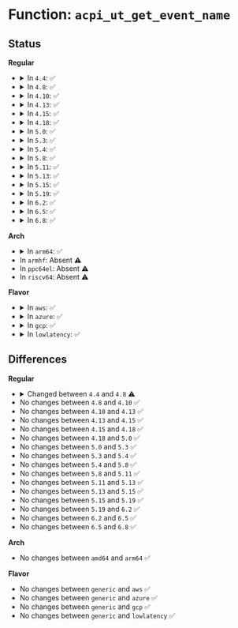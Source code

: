 # Function: <code>acpi_ut_get_event_name</code>

## Status
<b>Regular</b>
<ul>
<li>
<details>
<summary>In <code>4.4</code>: ✅</summary>

```c
char *acpi_ut_get_event_name(u32 event_id);
```

**Collision:** Unique Global

**Inline:** No

**Transformation:** False

**Instances:**

```
In drivers/acpi/acpica/utdecode.c (ffffffff814a70e8)
Location: drivers/acpi/acpica/utdecode.c:155
Inline: False
Direct callers:
  - drivers/acpi/acpica/evevent.c:acpi_ev_fixed_event_detect
```
**Symbols:**

```
ffffffff814a70e8-ffffffff814a7109: acpi_ut_get_event_name (STB_GLOBAL)
```
</details>
</li>
<li>
<details>
<summary>In <code>4.8</code>: ✅</summary>

```c
const char *acpi_ut_get_event_name(u32 event_id);
```

**Collision:** Unique Global

**Inline:** No

**Transformation:** False

**Instances:**

```
In drivers/acpi/acpica/utdecode.c (ffffffff814f646b)
Location: drivers/acpi/acpica/utdecode.c:155
Inline: False
Direct callers:
  - drivers/acpi/acpica/evevent.c:acpi_ev_fixed_event_detect
```
**Symbols:**

```
ffffffff814f646b-ffffffff814f648c: acpi_ut_get_event_name (STB_GLOBAL)
```
</details>
</li>
<li>
<details>
<summary>In <code>4.10</code>: ✅</summary>

```c
const char *acpi_ut_get_event_name(u32 event_id);
```

**Collision:** Unique Global

**Inline:** No

**Transformation:** False

**Instances:**

```
In drivers/acpi/acpica/utdecode.c (ffffffff8151902e)
Location: drivers/acpi/acpica/utdecode.c:156
Inline: False
Direct callers:
  - drivers/acpi/acpica/evevent.c:acpi_ev_fixed_event_detect
```
**Symbols:**

```
ffffffff8151902e-ffffffff8151904f: acpi_ut_get_event_name (STB_GLOBAL)
```
</details>
</li>
<li>
<details>
<summary>In <code>4.13</code>: ✅</summary>

```c
const char *acpi_ut_get_event_name(u32 event_id);
```

**Collision:** Unique Global

**Inline:** No

**Transformation:** False

**Instances:**

```
In drivers/acpi/acpica/utdecode.c (ffffffff81529844)
Location: drivers/acpi/acpica/utdecode.c:156
Inline: False
Direct callers:
  - drivers/acpi/acpica/evevent.c:acpi_ev_fixed_event_detect
```
**Symbols:**

```
ffffffff81529844-ffffffff81529865: acpi_ut_get_event_name (STB_GLOBAL)
```
</details>
</li>
<li>
<details>
<summary>In <code>4.15</code>: ✅</summary>

```c
const char *acpi_ut_get_event_name(u32 event_id);
```

**Collision:** Unique Global

**Inline:** No

**Transformation:** False

**Instances:**

```
In drivers/acpi/acpica/utdecode.c (ffffffff8158222f)
Location: drivers/acpi/acpica/utdecode.c:156
Inline: False
Direct callers:
  - drivers/acpi/acpica/evevent.c:acpi_ev_fixed_event_detect
  - drivers/acpi/acpica/dbdisply.c:acpi_db_display_handlers
```
**Symbols:**

```
ffffffff8158222f-ffffffff81582250: acpi_ut_get_event_name (STB_GLOBAL)
```
</details>
</li>
<li>
<details>
<summary>In <code>4.18</code>: ✅</summary>

```c
const char *acpi_ut_get_event_name(u32 event_id);
```

**Collision:** Unique Global

**Inline:** No

**Transformation:** False

**Instances:**

```
In drivers/acpi/acpica/utdecode.c (ffffffff815b93e4)
Location: drivers/acpi/acpica/utdecode.c:122
Inline: False
Direct callers:
  - drivers/acpi/acpica/evevent.c:acpi_ev_fixed_event_detect
  - drivers/acpi/acpica/dbdisply.c:acpi_db_display_handlers
```
**Symbols:**

```
ffffffff815b93e4-ffffffff815b9405: acpi_ut_get_event_name (STB_GLOBAL)
```
</details>
</li>
<li>
<details>
<summary>In <code>5.0</code>: ✅</summary>

```c
const char *acpi_ut_get_event_name(u32 event_id);
```

**Collision:** Unique Global

**Inline:** No

**Transformation:** False

**Instances:**

```
In drivers/acpi/acpica/utdecode.c (ffffffff815d27b5)
Location: drivers/acpi/acpica/utdecode.c:122
Inline: False
Direct callers:
  - drivers/acpi/acpica/evevent.c:acpi_ev_fixed_event_detect
  - drivers/acpi/acpica/dbdisply.c:acpi_db_display_handlers
```
**Symbols:**

```
ffffffff815d27b5-ffffffff815d27d6: acpi_ut_get_event_name (STB_GLOBAL)
```
</details>
</li>
<li>
<details>
<summary>In <code>5.3</code>: ✅</summary>

```c
const char *acpi_ut_get_event_name(u32 event_id);
```

**Collision:** Unique Global

**Inline:** No

**Transformation:** False

**Instances:**

```
In drivers/acpi/acpica/utdecode.c (ffffffff816040b3)
Location: drivers/acpi/acpica/utdecode.c:122
Inline: False
Direct callers:
  - drivers/acpi/acpica/evevent.c:acpi_ev_fixed_event_detect
  - drivers/acpi/acpica/dbdisply.c:acpi_db_display_handlers
```
**Symbols:**

```
ffffffff816040b3-ffffffff816040d4: acpi_ut_get_event_name (STB_GLOBAL)
```
</details>
</li>
<li>
<details>
<summary>In <code>5.4</code>: ✅</summary>

```c
const char *acpi_ut_get_event_name(u32 event_id);
```

**Collision:** Unique Global

**Inline:** No

**Transformation:** False

**Instances:**

```
In drivers/acpi/acpica/utdecode.c (ffffffff8162555d)
Location: drivers/acpi/acpica/utdecode.c:122
Inline: False
Direct callers:
  - drivers/acpi/acpica/evevent.c:acpi_ev_fixed_event_detect
  - drivers/acpi/acpica/dbdisply.c:acpi_db_display_handlers
```
**Symbols:**

```
ffffffff8162555d-ffffffff8162557e: acpi_ut_get_event_name (STB_GLOBAL)
```
</details>
</li>
<li>
<details>
<summary>In <code>5.8</code>: ✅</summary>

```c
const char *acpi_ut_get_event_name(u32 event_id);
```

**Collision:** Unique Global

**Inline:** No

**Transformation:** False

**Instances:**

```
In drivers/acpi/acpica/utdecode.c (ffffffff816d1d03)
Location: drivers/acpi/acpica/utdecode.c:123
Inline: False
Direct callers:
  - drivers/acpi/acpica/evevent.c:acpi_ev_fixed_event_detect
  - drivers/acpi/acpica/evxface.c:acpi_remove_fixed_event_handler
  - drivers/acpi/acpica/evxface.c:acpi_remove_fixed_event_handler
  - drivers/acpi/acpica/evxface.c:acpi_install_fixed_event_handler
  - drivers/acpi/acpica/evxface.c:acpi_install_fixed_event_handler
  - drivers/acpi/acpica/evxfevnt.c:acpi_disable_event
  - drivers/acpi/acpica/evxfevnt.c:acpi_enable_event
  - drivers/acpi/acpica/dbdisply.c:acpi_db_display_handlers
```
**Symbols:**

```
ffffffff816d1d03-ffffffff816d1d24: acpi_ut_get_event_name (STB_GLOBAL)
```
</details>
</li>
<li>
<details>
<summary>In <code>5.11</code>: ✅</summary>

```c
const char *acpi_ut_get_event_name(u32 event_id);
```

**Collision:** Unique Global

**Inline:** No

**Transformation:** False

**Instances:**

```
In drivers/acpi/acpica/utdecode.c (ffffffff816efce1)
Location: drivers/acpi/acpica/utdecode.c:123
Inline: False
Direct callers:
  - drivers/acpi/acpica/evevent.c:acpi_ev_fixed_event_detect
  - drivers/acpi/acpica/evxface.c:acpi_remove_fixed_event_handler
  - drivers/acpi/acpica/evxface.c:acpi_remove_fixed_event_handler
  - drivers/acpi/acpica/evxface.c:acpi_install_fixed_event_handler
  - drivers/acpi/acpica/evxface.c:acpi_install_fixed_event_handler
  - drivers/acpi/acpica/evxfevnt.c:acpi_disable_event
  - drivers/acpi/acpica/evxfevnt.c:acpi_enable_event
  - drivers/acpi/acpica/dbdisply.c:acpi_db_display_handlers
```
**Symbols:**

```
ffffffff816efce1-ffffffff816efd02: acpi_ut_get_event_name (STB_GLOBAL)
```
</details>
</li>
<li>
<details>
<summary>In <code>5.13</code>: ✅</summary>

```c
const char *acpi_ut_get_event_name(u32 event_id);
```

**Collision:** Unique Global

**Inline:** No

**Transformation:** False

**Instances:**

```
In drivers/acpi/acpica/utdecode.c (ffffffff816d1b46)
Location: drivers/acpi/acpica/utdecode.c:123
Inline: False
Direct callers:
  - drivers/acpi/acpica/evevent.c:acpi_ev_fixed_event_detect
  - drivers/acpi/acpica/evxface.c:acpi_remove_fixed_event_handler
  - drivers/acpi/acpica/evxface.c:acpi_remove_fixed_event_handler
  - drivers/acpi/acpica/evxface.c:acpi_install_fixed_event_handler
  - drivers/acpi/acpica/evxface.c:acpi_install_fixed_event_handler
  - drivers/acpi/acpica/evxfevnt.c:acpi_disable_event
  - drivers/acpi/acpica/evxfevnt.c:acpi_enable_event
  - drivers/acpi/acpica/dbdisply.c:acpi_db_display_handlers
```
**Symbols:**

```
ffffffff816d1b46-ffffffff816d1b67: acpi_ut_get_event_name (STB_GLOBAL)
```
</details>
</li>
<li>
<details>
<summary>In <code>5.15</code>: ✅</summary>

```c
const char *acpi_ut_get_event_name(u32 event_id);
```

**Collision:** Unique Global

**Inline:** No

**Transformation:** False

**Instances:**

```
In drivers/acpi/acpica/utdecode.c (ffffffff817492b4)
Location: drivers/acpi/acpica/utdecode.c:123
Inline: False
Direct callers:
  - drivers/acpi/acpica/evevent.c:acpi_ev_fixed_event_detect
  - drivers/acpi/acpica/evxface.c:acpi_remove_fixed_event_handler
  - drivers/acpi/acpica/evxface.c:acpi_remove_fixed_event_handler
  - drivers/acpi/acpica/evxface.c:acpi_install_fixed_event_handler
  - drivers/acpi/acpica/evxface.c:acpi_install_fixed_event_handler
  - drivers/acpi/acpica/evxfevnt.c:acpi_disable_event
  - drivers/acpi/acpica/evxfevnt.c:acpi_enable_event
  - drivers/acpi/acpica/dbdisply.c:acpi_db_display_handlers
```
**Symbols:**

```
ffffffff817492b4-ffffffff817492e9: acpi_ut_get_event_name (STB_GLOBAL)
```
</details>
</li>
<li>
<details>
<summary>In <code>5.19</code>: ✅</summary>

```c
const char *acpi_ut_get_event_name(u32 event_id);
```

**Collision:** Unique Global

**Inline:** No

**Transformation:** False

**Instances:**

```
In drivers/acpi/acpica/utdecode.c (ffffffff8187b5e1)
Location: drivers/acpi/acpica/utdecode.c:123
Inline: False
Direct callers:
  - drivers/acpi/acpica/evevent.c:acpi_ev_fixed_event_detect
  - drivers/acpi/acpica/evxface.c:acpi_remove_fixed_event_handler
  - drivers/acpi/acpica/evxface.c:acpi_remove_fixed_event_handler
  - drivers/acpi/acpica/evxface.c:acpi_install_fixed_event_handler
  - drivers/acpi/acpica/evxface.c:acpi_install_fixed_event_handler
  - drivers/acpi/acpica/evxfevnt.c:acpi_disable_event
  - drivers/acpi/acpica/evxfevnt.c:acpi_enable_event
  - drivers/acpi/acpica/dbdisply.c:acpi_db_display_handlers
```
**Symbols:**

```
ffffffff8187b5e1-ffffffff8187b626: acpi_ut_get_event_name (STB_GLOBAL)
```
</details>
</li>
<li>
<details>
<summary>In <code>6.2</code>: ✅</summary>

```c
const char *acpi_ut_get_event_name(u32 event_id);
```

**Collision:** Unique Global

**Inline:** No

**Transformation:** False

**Instances:**

```
In drivers/acpi/acpica/utdecode.c (ffffffff819be6c0)
Location: drivers/acpi/acpica/utdecode.c:123
Inline: False
Direct callers:
  - drivers/acpi/acpica/evevent.c:acpi_ev_fixed_event_detect
  - drivers/acpi/acpica/evxface.c:acpi_remove_fixed_event_handler
  - drivers/acpi/acpica/evxface.c:acpi_remove_fixed_event_handler
  - drivers/acpi/acpica/evxface.c:acpi_install_fixed_event_handler
  - drivers/acpi/acpica/evxface.c:acpi_install_fixed_event_handler
  - drivers/acpi/acpica/evxfevnt.c:acpi_disable_event
  - drivers/acpi/acpica/evxfevnt.c:acpi_enable_event
  - drivers/acpi/acpica/dbdisply.c:acpi_db_display_handlers
```
**Symbols:**

```
ffffffff819be6c0-ffffffff819be70a: acpi_ut_get_event_name (STB_GLOBAL)
```
</details>
</li>
<li>
<details>
<summary>In <code>6.5</code>: ✅</summary>

```c
const char *acpi_ut_get_event_name(u32 event_id);
```

**Collision:** Unique Global

**Inline:** No

**Transformation:** False

**Instances:**

```
In drivers/acpi/acpica/utdecode.c (ffffffff81a058b0)
Location: drivers/acpi/acpica/utdecode.c:123
Inline: False
Direct callers:
  - drivers/acpi/acpica/evevent.c:acpi_ev_fixed_event_detect
  - drivers/acpi/acpica/evxface.c:acpi_remove_fixed_event_handler
  - drivers/acpi/acpica/evxface.c:acpi_remove_fixed_event_handler
  - drivers/acpi/acpica/evxface.c:acpi_install_fixed_event_handler
  - drivers/acpi/acpica/evxface.c:acpi_install_fixed_event_handler
  - drivers/acpi/acpica/evxfevnt.c:acpi_disable_event
  - drivers/acpi/acpica/evxfevnt.c:acpi_enable_event
  - drivers/acpi/acpica/dbdisply.c:acpi_db_display_handlers
```
**Symbols:**

```
ffffffff81a058b0-ffffffff81a058fa: acpi_ut_get_event_name (STB_GLOBAL)
```
</details>
</li>
<li>
<details>
<summary>In <code>6.8</code>: ✅</summary>

```c
const char *acpi_ut_get_event_name(u32 event_id);
```

**Collision:** Unique Global

**Inline:** No

**Transformation:** False

**Instances:**

```
In drivers/acpi/acpica/utdecode.c (ffffffff81a50750)
Location: drivers/acpi/acpica/utdecode.c:123
Inline: False
Direct callers:
  - drivers/acpi/acpica/evevent.c:acpi_ev_fixed_event_detect
  - drivers/acpi/acpica/evxface.c:acpi_remove_fixed_event_handler
  - drivers/acpi/acpica/evxface.c:acpi_remove_fixed_event_handler
  - drivers/acpi/acpica/evxface.c:acpi_install_fixed_event_handler
  - drivers/acpi/acpica/evxface.c:acpi_install_fixed_event_handler
  - drivers/acpi/acpica/evxfevnt.c:acpi_disable_event
  - drivers/acpi/acpica/evxfevnt.c:acpi_enable_event
  - drivers/acpi/acpica/dbdisply.c:acpi_db_display_handlers
```
**Symbols:**

```
ffffffff81a50750-ffffffff81a5079a: acpi_ut_get_event_name (STB_GLOBAL)
```
</details>
</li>
</ul>
<b>Arch</b>
<ul>
<li>
<details>
<summary>In <code>arm64</code>: ✅</summary>

```c
const char *acpi_ut_get_event_name(u32 event_id);
```

**Collision:** Unique Global

**Inline:** No

**Transformation:** False

**Instances:**

```
In drivers/acpi/acpica/utdecode.c (ffff80001079af50)
Location: drivers/acpi/acpica/utdecode.c:122
Inline: False
```
**Symbols:**

```
ffff80001079af50-ffff80001079af94: acpi_ut_get_event_name (STB_GLOBAL)
```
</details>
</li>
<li>
In <code>armhf</code>: Absent ⚠️
</li>
<li>
In <code>ppc64el</code>: Absent ⚠️
</li>
<li>
In <code>riscv64</code>: Absent ⚠️
</li>
</ul>
<b>Flavor</b>
<ul>
<li>
<details>
<summary>In <code>aws</code>: ✅</summary>

```c
const char *acpi_ut_get_event_name(u32 event_id);
```

**Collision:** Unique Global

**Inline:** No

**Transformation:** False

**Instances:**

```
In drivers/acpi/acpica/utdecode.c (ffffffff815fe4bb)
Location: drivers/acpi/acpica/utdecode.c:122
Inline: False
Direct callers:
  - drivers/acpi/acpica/evevent.c:acpi_ev_fixed_event_detect
```
**Symbols:**

```
ffffffff815fe4bb-ffffffff815fe4dc: acpi_ut_get_event_name (STB_GLOBAL)
```
</details>
</li>
<li>
<details>
<summary>In <code>azure</code>: ✅</summary>

```c
const char *acpi_ut_get_event_name(u32 event_id);
```

**Collision:** Unique Global

**Inline:** No

**Transformation:** False

**Instances:**

```
In drivers/acpi/acpica/utdecode.c (ffffffff815e99b2)
Location: drivers/acpi/acpica/utdecode.c:122
Inline: False
Direct callers:
  - drivers/acpi/acpica/evevent.c:acpi_ev_fixed_event_detect
```
**Symbols:**

```
ffffffff815e99b2-ffffffff815e99d3: acpi_ut_get_event_name (STB_GLOBAL)
```
</details>
</li>
<li>
<details>
<summary>In <code>gcp</code>: ✅</summary>

```c
const char *acpi_ut_get_event_name(u32 event_id);
```

**Collision:** Unique Global

**Inline:** No

**Transformation:** False

**Instances:**

```
In drivers/acpi/acpica/utdecode.c (ffffffff8161983d)
Location: drivers/acpi/acpica/utdecode.c:122
Inline: False
Direct callers:
  - drivers/acpi/acpica/evevent.c:acpi_ev_fixed_event_detect
  - drivers/acpi/acpica/dbdisply.c:acpi_db_display_handlers
```
**Symbols:**

```
ffffffff8161983d-ffffffff8161985e: acpi_ut_get_event_name (STB_GLOBAL)
```
</details>
</li>
<li>
<details>
<summary>In <code>lowlatency</code>: ✅</summary>

```c
const char *acpi_ut_get_event_name(u32 event_id);
```

**Collision:** Unique Global

**Inline:** No

**Transformation:** False

**Instances:**

```
In drivers/acpi/acpica/utdecode.c (ffffffff816336ed)
Location: drivers/acpi/acpica/utdecode.c:122
Inline: False
Direct callers:
  - drivers/acpi/acpica/evevent.c:acpi_ev_fixed_event_detect
  - drivers/acpi/acpica/dbdisply.c:acpi_db_display_handlers
```
**Symbols:**

```
ffffffff816336ed-ffffffff8163370e: acpi_ut_get_event_name (STB_GLOBAL)
```
</details>
</li>
</ul>

## Differences
<b>Regular</b>
<ul>
<li>
<details>
<summary>Changed between <code>4.4</code> and <code>4.8</code> ⚠️</summary>
<ul>
<li>
<b>Return type changed. </b>
<code>char *</code> ➡️ <code>const char *</code>
</li>
</ul>
</details>
</li>
<li>
No changes between <code>4.8</code> and <code>4.10</code> ✅
</li>
<li>
No changes between <code>4.10</code> and <code>4.13</code> ✅
</li>
<li>
No changes between <code>4.13</code> and <code>4.15</code> ✅
</li>
<li>
No changes between <code>4.15</code> and <code>4.18</code> ✅
</li>
<li>
No changes between <code>4.18</code> and <code>5.0</code> ✅
</li>
<li>
No changes between <code>5.0</code> and <code>5.3</code> ✅
</li>
<li>
No changes between <code>5.3</code> and <code>5.4</code> ✅
</li>
<li>
No changes between <code>5.4</code> and <code>5.8</code> ✅
</li>
<li>
No changes between <code>5.8</code> and <code>5.11</code> ✅
</li>
<li>
No changes between <code>5.11</code> and <code>5.13</code> ✅
</li>
<li>
No changes between <code>5.13</code> and <code>5.15</code> ✅
</li>
<li>
No changes between <code>5.15</code> and <code>5.19</code> ✅
</li>
<li>
No changes between <code>5.19</code> and <code>6.2</code> ✅
</li>
<li>
No changes between <code>6.2</code> and <code>6.5</code> ✅
</li>
<li>
No changes between <code>6.5</code> and <code>6.8</code> ✅
</li>
</ul>
<b>Arch</b>
<ul>
<li>
No changes between <code>amd64</code> and <code>arm64</code> ✅
</li>
</ul>
<b>Flavor</b>
<ul>
<li>
No changes between <code>generic</code> and <code>aws</code> ✅
</li>
<li>
No changes between <code>generic</code> and <code>azure</code> ✅
</li>
<li>
No changes between <code>generic</code> and <code>gcp</code> ✅
</li>
<li>
No changes between <code>generic</code> and <code>lowlatency</code> ✅
</li>
</ul>
